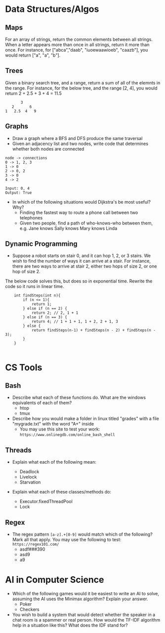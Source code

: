 # Data Structures/Algos
## Maps
For an array of strings, return the common elements between all strings. When a letter appears more than once in all strings, return it more than once. For instance, for ["abca","daab", "iuoewaawioeb", "caazb"], you would return ["a", "a", "b"].

## Trees
Given a binary search tree, and a range, return a sum of all of the elemnts in the range. For instance, for the below tree, and the range [2, 4], you would return 2 + 2.5 + 3 + 4 = 11.5
```
       3
   2       6
1   2.5  4   9
```

## Graphs
* Draw a graph where a BFS and DFS produce the same traversal
* Given an adjacency list and two nodes, write code that determines whether both nodes are connected
```
node -> connections
0 -> 1, 2, 3
1 -> 0
2 -> 0, 2
3 -> 0
4 -> 2

Input: 0, 4
Output: True
```
* In which of the following situations would Dijkstra's be most useful? Why?
    * Finding the fastest way to route a phone call between two telephones
    * Given two people, find a path of who-knows-who between them, e.g. Jane knows Sally knows Mary knows Linda 

## Dynamic Programming
* Suppose a robot starts on stair 0, and it can hop 1, 2, or 3 stairs. We wish to find the number of ways it can arrive at a stair. For instance, there are two ways to arrive at stair 2, either two hops of size 2, or one hop of size 2. 

The below code solves this, but does so in exponential time. Rewrite the code so it runs in linear time.
```
    int findSteps(int n){
        if (n <= 1){
            return 1;
        } else if (n == 2) {
            return 2; // 2, 1 + 1
        } else if (n == 3) {
            return 4; // 1 + 1 + 1, 1 + 2, 2 + 1, 3   
        } else {
            return findSteps(n-1) + findSteps(n - 2) + findSteps(n - 3);
        }
    }
    

```
# CS Tools
## Bash
* Describe what each of these functions do. What are the windows equivalents of each of them?
    * htop
    * tmux
* Describe how you would make a folder in linux titled "grades" with a file "mygrade.txt" with the word "A+" inside
    * You may use this site to test your work: `https://www.onlinegdb.com/online_bash_shell`


## Threads
* Explain what each of the following mean:
    * Deadlock
    * Livelock
    * Starvation

* Explain what each of these classes/methods do:
    * Executor.fixedThreadPool
    * Lock

## Regex
* The regex pattern `[a-z].+[0-9]` would match which of the following? Mark all that apply. You may use the following to test: `https://regex101.com/`
    * asdf###390
    * asd9
    * a9

# AI in Computer Science
* Which of the following games would it be easiest to write an AI to solve, assuming the AI uses the Minimax algorithm? Explain your answer.
    * Poker
    * Checkers
* You wish to build a system that would detect whether the speaker in a chat room is a spammer or real person. How would the TF-IDF algorithm help in a situation like this? What does the IDF stand for?



